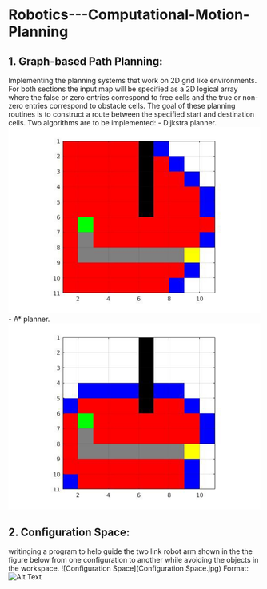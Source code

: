 # Robotics---Computational-Motion-Planning
## 1. Graph-based Path Planning: 
Implementing the planning systems that work on 2D grid like environments. For both sections the input map will be specified as a 2D logical array where the false or zero entries correspond to free cells and the true or non-zero entries correspond to obstacle cells. The goal of these planning routines is to construct a route between the specified start and destination cells. 
Two algorithms are to be implemented:
    - Dijkstra planner.
![Dijkstra Result](Dijkstra.jpg)
    - A* planner.
![A* Result](Astar.jpg)

## 2. Configuration Space:
writinging a program to help guide the two link robot arm shown in the the figure below from one configuration to another while avoiding the objects in the workspace.
    ![Configuration Space](Configuration Space.jpg)
    Format: ![Alt Text](url)
